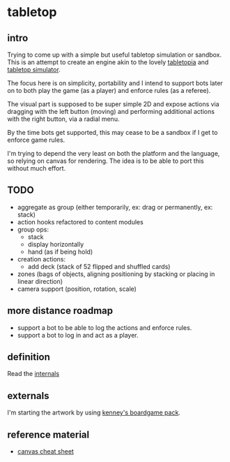 # tabletop

## intro

Trying to come up with a simple but useful tabletop simulation or sandbox.  
This is an attempt to create an engine akin to the lovely
[tabletopia](https://tabletopia.com/) and
[tabletop simulator](http://store.steampowered.com/app/286160/Tabletop_Simulator/).

The focus here is on simplicity, portability and I intend to support bots later on
to both play the game (as a player) and enforce rules (as a referee).

The visual part is supposed to be super simple 2D and expose actions via dragging with
the left button (moving) and performing additional actions with the right button,
via a radial menu.

By the time bots get supported, this may cease to be a sandbox if I get to enforce
game rules.

I'm trying to depend the very least on both the platform and the language,
so relying on canvas for rendering. The idea is to be able to port this without much effort.

## TODO
* aggregate as group (either temporarily, ex: drag or permanently, ex: stack)
* action hooks refactored to content modules
* group ops:
  * stack
  * display horizontally
  * hand (as if being hold)
* creation actions:
  * add deck (stack of 52 flipped and shuffled cards)
* zones (bags of objects, aligning positioning by stacking or placing in linear direction)
* camera support (position, rotation, scale)


## more distance roadmap

* support a bot to be able to log the actions and enforce rules.  
* support a bot to log in and act as a player.


## definition

Read the [internals](INTERNALS.md)


## externals

I'm starting the artwork by using [kenney's boardgame pack](https://kenney.nl/assets/boardgame-pack).


## reference material

* [canvas cheat sheet](https://simon.html5.org/dump/html5-canvas-cheat-sheet.html)
